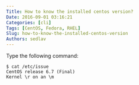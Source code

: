 ```yaml
---
Title: How to know the installed centos version?
Date: 2016-09-01 03:16:21
Categories: [cli]
Tags: [CentOS, Fedora, RHEL]
Slug: how-to-know-the-installed-centos-version
Authors: sedlav
---
```


Type the following command:

```
$ cat /etc/issue
CentOS release 6.7 (Final)
Kernel \r on an \m
```
